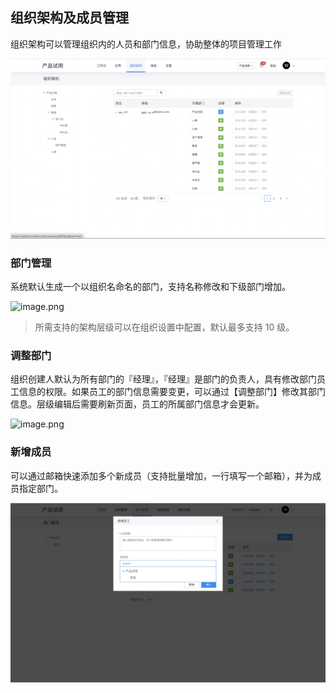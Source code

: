 ## 组织架构及成员管理

组织架构可以管理组织内的人员和部门信息，协助整体的项目管理工作

![image.png](../../staic/img/操作指南/组织管理/组织架构及成员管理/image_4a9181e.png)

### 部门管理

系统默认生成一个以组织名命名的部门，支持名称修改和下级部门增加。

![image.png](../../staic/img/操作指南/组织管理/组织架构及成员管理/image_aae81d2.png)

> 所需支持的架构层级可以在组织设置中配置，默认最多支持 10 级。

### 调整部门

组织创建人默认为所有部门的『经理』，『经理』是部门的负责人，具有修改部门员工信息的权限。如果员工的部门信息需要变更，可以通过【调整部门】修改其部门信息。层级编辑后需要刷新页面，员工的所属部门信息才会更新。

![image.png](../../staic/img/操作指南/组织管理/组织架构及成员管理/image_bbdcc09.png)

### 新增成员

可以通过邮箱快速添加多个新成员（支持批量增加，一行填写一个邮箱），并为成员指定部门。

![image](../../staic/img/操作指南/组织管理/组织架构及成员管理/cb399efe526a7a7a63950c2cfeda5019.png)
